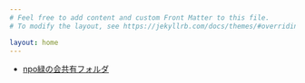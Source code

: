 ```yaml
---
# Feel free to add content and custom Front Matter to this file.
# To modify the layout, see https://jekyllrb.com/docs/themes/#overriding-theme-defaults

layout: home
---
```


- [npo緑の会共有フォルダ](https://drive.google.com/drive/folders/1c7v7kx_HR6slcEET-p7YRnU_hZIgn0xx)
